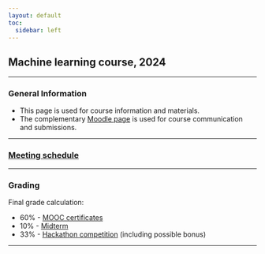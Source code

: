 ```yaml
---
layout: default
toc:
  sidebar: left
---
```


## Machine learning course, 2024

---

### General Information
* This page is used for course information and materials.
* The complementary [Moodle page](https://moodle.sce.ac.il/course/view.php?id=29164) is used for course communication and submissions. 

---

### [Meeting schedule](/suppl/ml/ml_meetings2024)

---

### Grading 
Final grade calculation:
* 60% - [MOOC certificates](/suppl/ml/ml_mooc2024)
* 10% - [Midterm](/suppl/ml/ml_midterm2024)
* 33% - [Hackathon competition](/suppl/ml/ml_hackathon2024) (including possible bonus)

---
